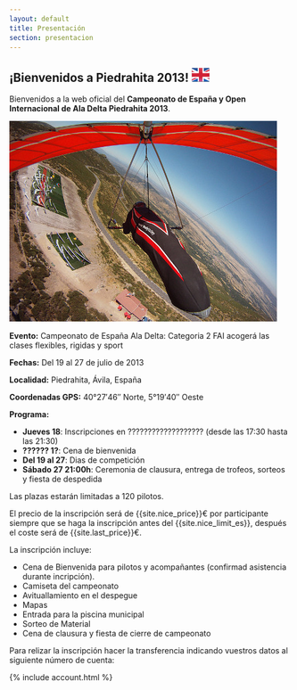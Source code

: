 ```yaml
---
layout: default
title: Presentación
section: presentacion
---
```


<h2 class="welcome">¡Bienvenidos a Piedrahita 2013! <a href="presentation.html" title="Welcome! (english version)"><img src="images/english.png"/></a></h2>


Bienvenidos a la web oficial del **Campeonato de España y Open Internacional de Ala Delta Piedrahita 2013**.

<a class="media" target="_blank" href="http://www.flytietar.com/index.php/de/component/joomgallery/region/region-45" title="Despegue por Günter Porath"><img class="right" src="images/gunter_premio.jpg" alt="Despegue por Günter Porath"/></a>

**Evento:** Campeonato de España Ala Delta: Categoria 2 FAI acogerá las clases flexibles, rigidas y sport

**Fechas:** Del 19 al 27 de julio de 2013

**Localidad:** Piedrahita, Ávila, España

**Coordenadas GPS:** 40°27′46″ Norte, 5°19′40″ Oeste

**Programa:**

* **Jueves 18**: Inscripciones en ??????????????????? (desde las 17:30 hasta las 21:30)
* **?????? 1?**: Cena de bienvenida
* **Del 19 al 27**: Dias de competición
* **Sábado 27 21:00h**: Ceremonia de clausura, entrega de trofeos, sorteos y fiesta de despedida

Las plazas estarán limitadas a 120 pilotos.

El precio de la inscripción será de {{site.nice_price}}€ por participante siempre que se haga la inscripción antes del {{site.nice_limit_es}}, después el coste será de {{site.last_price}}€.

La inscripción incluye:

* Cena de Bienvenida para pilotos y acompañantes (confirmad asistencia durante incripción).
* Camiseta del campeonato
* Avituallamiento en el despegue
* Mapas
* Entrada para la piscina municipal
* Sorteo de Material
* Cena de clausura y fiesta de cierre de campeonato

Para relizar la inscripción hacer la transferencia indicando vuestros datos al siguiente número de cuenta:

{% include account.html %} 

